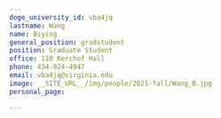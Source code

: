 ```yaml
---
doge_university_id: vba4jq
lastname: Wang
name: Biying
general_position: gradstudent
position: Graduate Student
office: 110 Kerchof Hall
phone: 434-924-4947 
email: vba4jq@virginia.edu
image: __SITE_URL__/img/people/2021-fall/Wang_B.jpg 
personal_page:

---
```


